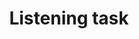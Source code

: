 ---
layout: post
title: Listening task
sections:
 - title: Design process
   tag: \#design
 - title: Implementation process
   tag: \#implementation
description: Learn more about the listening task.
image:
---